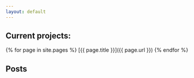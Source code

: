 ```yaml
---
layout: default
---
```


## Current projects:

{% for page in site.pages %}
[{{ page.title }}]({{ page.url }})
{% endfor %}

## Posts

<!-- {% for post in site.posts %}
* {{ post.date | date_to_long_string }}, [{{ post.title }}]({{ post.url }})
{% endfor %} -->
